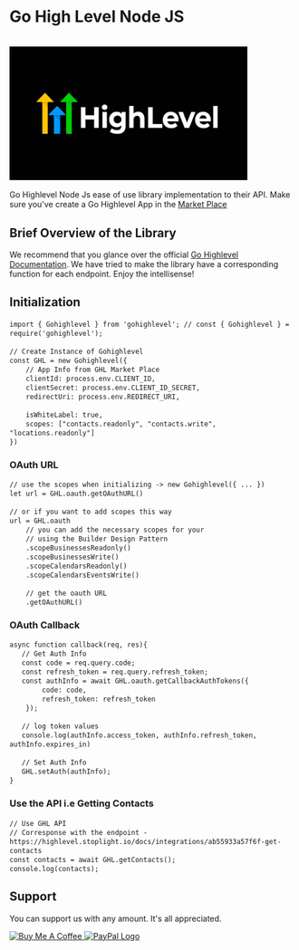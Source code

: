# Go High Level Node JS
 
<br/>
<img src="./ghl.jpg" alt="Highlevel" width="420">
<br/>


Go Highlevel Node Js ease of use library implementation to their API. Make sure you've create a Go Highlevel App in the <a href="https://marketplace.gohighlevel.com/" target="_blank">Market Place</a>



## Brief Overview of the Library
We recommend that you glance over the official <a href="https://highlevel.stoplight.io/docs/integrations/0443d7d1a4bd0-overview" target="_blank">Go Highlevel Documentation</a>. We have tried to make the library have a corresponding function for each endpoint. Enjoy the intellisense!




## Initialization
```
import { Gohighlevel } from 'gohighlevel'; // const { Gohighlevel } = require('gohighlevel');

// Create Instance of Gohighlevel
const GHL = new Gohighlevel({
    // App Info from GHL Market Place
    clientId: process.env.CLIENT_ID,
    clientSecret: process.env.CLIENT_ID_SECRET,
    redirectUri: process.env.REDIRECT_URI,
    
    isWhiteLabel: true,
    scopes: ["contacts.readonly", "contacts.write", "locations.readonly"]
})
```



### OAuth URL
```
// use the scopes when initializing -> new Gohighlevel({ ... })
let url = GHL.oauth.getOAuthURL()
    
// or if you want to add scopes this way
url = GHL.oauth
    // you can add the necessary scopes for your 
    // using the Builder Design Pattern
    .scopeBusinessesReadonly()
    .scopeBusinessesWrite()
    .scopeCalendarsReadonly()
    .scopeCalendarsEventsWrite()

    // get the oauth URL
    .getOAuthURL()

```



### OAuth Callback
```
async function callback(req, res){
   // Get Auth Info
   const code = req.query.code;
   const refresh_token = req.query.refresh_token;
   const authInfo = await GHL.oauth.getCallbackAuthTokens({
        code: code,
        refresh_token: refresh_token
    });

   // log token values 
   console.log(authInfo.access_token, authInfo.refresh_token, authInfo.expires_in)
   
   // Set Auth Info
   GHL.setAuth(authInfo);
}
```


### Use the API i.e Getting Contacts
```
// Use GHL API
// Corresponse with the endpoint - https://highlevel.stoplight.io/docs/integrations/ab55933a57f6f-get-contacts
const contacts = await GHL.getContacts();
console.log(contacts);
```



## Support
You can support us with any amount. It's all appreciated.

<a href="https://www.buymeacoffee.com/m2kdevelopments" target="_blank">
    <img src="https://cdn.buymeacoffee.com/buttons/v2/default-yellow.png" alt="Buy Me A Coffee" style="height: 60px !important;width: 217px !important;" />
</a>

<a href="https://paypal.me/m2kdevelopment" target="_blank">
    <img src="https://www.paypalobjects.com/webstatic/mktg/logo/pp_cc_mark_111x69.jpg" alt="PayPal Logo" />
</a>

